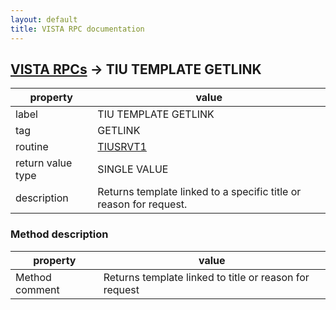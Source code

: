 ```yaml
---
layout: default
title: VISTA RPC documentation
---
```




## [VISTA RPCs](TableOfContent.md) &#8594; TIU TEMPLATE GETLINK 

 property | value 
--- | --- 
 label | TIU TEMPLATE GETLINK
 tag | GETLINK
 routine | [TIUSRVT1](http://code.osehra.org/dox/Routine_TIUSRVT1_source.html)
 return value type | SINGLE VALUE
 description | Returns template linked to a specific title or reason for request.


### Method description

 property | value 
--- | --- 
 Method comment | Returns template linked to title or reason for request